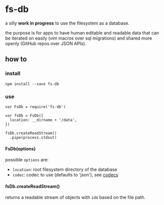 # fs-db

a silly **work in progress** to use the filesystem as a database.

the purpose is for apps to have human editable and readable data that can be iterated on easily (vim macros over sql migrations) and shared more openly (GitHub repos over JSON APIs).

## how to

### install

```
npm install --save fs-db
```

### use

```
var FsDb = require('fs-db')

var fsDb = FsDb({
  location: __dirname + '/data',
})

fsDb.createReadStream()
  .pipe(process.stdout)
```

#### FsDb(options)

possible `options` are:

- `location`: root filesystem directory of the database
- `codec`: codec to use (defaults to 'json'), see [codecs](./codecs)

#### fsDb.createReadStream()

returns a readable stream of objects with `id`s based on the file path.
